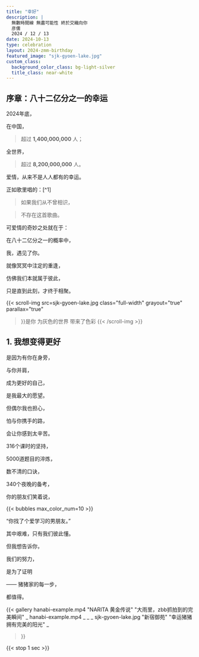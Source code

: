 ```yaml
---
title: "幸好"
description: |
  無數時間線 無盡可能性 終於交織向你
  彦儒
  2024 / 12 / 13
date: 2024-10-13
type: celebration
layout: 2024-zmm-birthday
featured_image: "sjk-gyoen-lake.jpg"
custom_class:
  background_color_class: bg-light-silver
  title_class: near-white
---
```




<section> 

# 序章：八十二亿分之一的幸运

2024年底，

在中国，

> 超过 **1,400,000,000** 人；

全世界，

> 超过 **8,200,000,000** 人。


爱情，从来不是人人都有的幸运。

正如歌里唱的：[^1]

> 如果我们从不曾相识，

> 不存在这首歌曲。

可爱情的奇妙之处就在于：

在八十二亿分之一的概率中，

我，遇见了你。

就像冥冥中注定的重逢，

仿佛我们本就属于彼此，

只是直到此刻，才终于相聚。

</section>

{{< scroll-img src=sjk-gyoen-lake.jpg class="full-width"
  grayout="true"
  parallax="true"
>}}是你
为灰色的世界
带来了色彩
{{< /scroll-img >}}

<section> 

# 1. 我想变得更好

是因为有你在身旁，

与你并肩，

成为更好的自己，

是我最大的愿望。

但偶尔我也担心，

怕与你携手的路，

会让你感到太辛苦。

316个课时的坚持，

5000道题目的淬炼，

数不清的口诀，

340个夜晚的备考，

你的朋友们笑着说，

{{< bubbles max_color_num=10 >}}

“你找了个爱学习的男朋友。”

其中艰难，只有我们彼此懂。

但我想告诉你，

我们的努力，

是为了证明

—— 猪猪家的每一步，

都值得。

</section>

{{< gallery
  hanabi-example.mp4 "NARITA 黄金传说" "大雨里，zbb抓拍到的完美瞬间" _
  hanabi-example.mp4 _ _ _
  sjk-gyoen-lake.jpg "新宿御苑" "幸运猪猪拥有完美的阳光" _
>}}


{{< stop 1 sec >}}

<!--


---

{{< scroll-img src=sjk-gyoen-lake.jpg class="full-width"
  parallax="true"
/>}}

---

{{< scroll-img src=sjk-gyoen-lake.jpg class="full-width"
  grayout="true"
/>}}

---

{{< scroll-img src=sjk-gyoen-lake.jpg class="full-width" />}}

  寫給你的情書
{{< figure src=sjk-gyoen-lake.jpg class="full-width" >}}
-->


<!--

---



---



---


{{< stop 1 sec >}}

---

[^1]: test
-->


